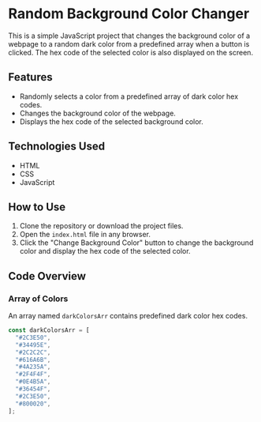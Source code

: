 # Random Background Color Changer

This is a simple JavaScript project that changes the background color of a webpage to a random dark color from a predefined array when a button is clicked. The hex code of the selected color is also displayed on the screen.

## Features

- Randomly selects a color from a predefined array of dark color hex codes.
- Changes the background color of the webpage.
- Displays the hex code of the selected background color.

## Technologies Used

- HTML
- CSS
- JavaScript

## How to Use

1. Clone the repository or download the project files.
2. Open the `index.html` file in any browser.
3. Click the "Change Background Color" button to change the background color and display the hex code of the selected color.

## Code Overview

### Array of Colors
An array named `darkColorsArr` contains predefined dark color hex codes.

```javascript
const darkColorsArr = [
  "#2C3E50",
  "#34495E",
  "#2C2C2C",
  "#616A6B",
  "#4A235A",
  "#2F4F4F",
  "#0E4B5A",
  "#36454F",
  "#2C3E50",
  "#800020",
];
